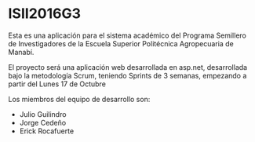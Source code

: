 # ISII2016G3

Esta es una aplicación para el sistema académico del Programa Semillero de Investigadores de la Escuela Superior Politécnica Agropecuaria de Manabí.


El proyecto será una aplicación web desarrollada en asp.net, desarrollada bajo la metodología Scrum, teniendo Sprints de 3 semanas, empezando a partir del Lunes 17 de Octubre

Los miembros del equipo de desarrollo son:
- Julio Guilindro
- Jorge Cedeño
- Erick Rocafuerte
